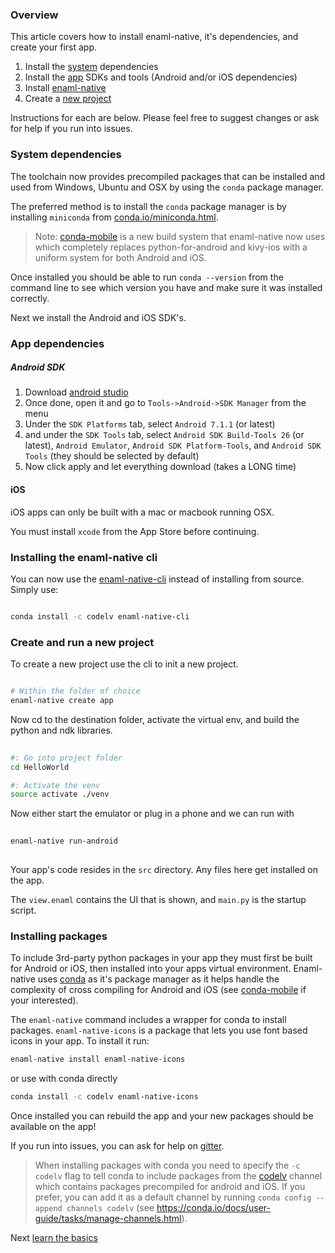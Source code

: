 
### Overview

This article covers how to install enaml-native, it's dependencies, and create your first app.

1. Install the [system](#system-dependencies) dependencies
2. Install the [app](#app-dependencies) SDKs and tools (Android and/or iOS dependencies)
3. Install [enaml-native](#installing-enaml-native)
4. Create a [new project](#creating-and-run-a-new-project)


Instructions for each are below. Please feel free to suggest changes or ask for help if you run into issues.

### System dependencies

The toolchain now provides precompiled packages that can be installed and used from Windows, 
Ubuntu and OSX by using the `conda` package manager.   

The preferred method is to install the `conda` package manager is by installing `miniconda` 
from [conda.io/miniconda.html](https://conda.io/miniconda.html).

> Note: [conda-mobile](https://github.com/codelv/conda-mobile) is a new build system that 
enaml-native now uses which completely replaces python-for-android and kivy-ios with a uniform
system for both Android and iOS.  

Once installed you should be able to run `conda --version` from the command line to see which
version you have and make sure it was installed correctly.

Next we install the Android and iOS SDK's.

### App dependencies

##### Android SDK

1. Download [android studio](https://developer.android.com/studio/index.html)
2. Once done, open it and go to `Tools->Android->SDK Manager` from the menu
3. Under the `SDK Platforms` tab, select `Android 7.1.1` (or latest)
4. and under the `SDK Tools` tab, select `Android SDK Build-Tools 26` (or latest), `Android Emulator`, `Android SDK Platform-Tools`, and `Android SDK Tools` (they should be selected by default)
5. Now click apply and let everything download (takes a LONG time)


#### iOS 

iOS apps can only be built with a mac or macbook running OSX.

You must install `xcode` from the App Store before continuing.


### Installing the enaml-native cli

You can now use the [enaml-native-cli](https://github.com/codelv/enaml-native-cli) instead of
installing from source. Simply use:

  
```bash

conda install -c codelv enaml-native-cli

```

### Create and run a new project

To create a new project use the cli to init a new project.

```bash

# Within the folder of choice
enaml-native create app

```

Now cd to the destination folder, activate the virtual env, and build the python and ndk libraries.

```bash
    
#: Go into project folder
cd HelloWorld

#: Activate the venv
source activate ./venv

```

Now either start the emulator or plug in a phone and we can run with
 
```bash
     
enaml-native run-android
 
```
 

Your app's code resides in the `src` directory. Any files here get installed on the app.

The `view.enaml` contains the UI that is shown, and `main.py` is the startup script. 

### Installing packages

To include 3rd-party python packages in your app they must first be built for Android or iOS, then installed into your apps virtual environment.  Enaml-native uses [conda](https://conda.io/docs/user-guide/getting-started.html) as it's package manager as it helps handle the complexity of cross compiling for Android and iOS (see [conda-mobile](https://github.com/codelv/conda-mobile) if your interested).  

The `enaml-native` command includes a wrapper for conda to install packages. `enaml-native-icons` is a package that lets you use font based icons in your app. To install it run:

```bash
enaml-native install enaml-native-icons
```

or use with conda directly

```bash
conda install -c codelv enaml-native-icons
```

Once installed you can rebuild the app and your new packages should be available on the app!  

If you run into issues, you can ask for help on [gitter](https://gitter.im/enaml-native/Lobby).

> When installing packages with conda you need to specify the `-c codelv` flag to tell conda to include packages from the [codelv](https://anaconda.org/codelv/repo) channel which contains packages precompiled for android and iOS. If you prefer, you can add it as a default channel by running `conda config --append channels codelv` (see https://conda.io/docs/user-guide/tasks/manage-channels.html).


Next [learn the basics](https://www.codelv.com/projects/enaml-native/docs/learn-the-basics)
